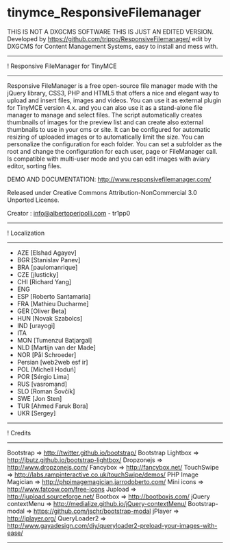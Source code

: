 tinymce_ResponsiveFilemanager
=============================
THIS IS NOT A DXGCMS SOFTWARE THIS IS JUST AN EDITED VERSION.
Developed by https://github.com/trippo/ResponsiveFilemanager/ edit by DXGCMS for Content Management Systems, easy to install and mess with.

*********************************************************
! Responsive FileManager for TinyMCE
*********************************************************

Responsive FileManager is a free open-source file manager made with the jQuery library, CSS3, PHP and HTML5 that offers a nice and elegant way to upload and insert files, images and videos. You can use it as external plugin for TinyMCE version 4.x. and you can also use it as a stand-alone file manager to manage and select files. The script automatically creates thumbnails of images for the preview list and can create also external thumbnails to use in your cms or site. It can be configured for automatic resizing of uploaded images or to automatically limit the size. You can personalize the configuration for each folder. You can set a subfolder as the root and change the configuration for each user, page or FileManager call. Is compatible with multi-user mode and you can edit images with aviary editor, sorting files.

DEMO AND DOCUMENTATION: http://www.responsivefilemanager.com/

Released under Creative Commons Attribution-NonCommercial 3.0 Unported License.

Creator : info@albertoperipolli.com - tr1pp0

*********************************************************
! Localization
*********************************************************
- AZE [Elshad Agayev]
- BGR [Stanislav Panev]
- BRA [paulomanrique]
- CZE [jlusticky]
- CHI [Richard Yang]
- ENG
- ESP [Roberto Santamaria] 
- FRA [Mathieu Ducharme]
- GER [Oliver Beta]
- HUN [Novak Szabolcs]
- IND [urayogi]
- ITA
- MON [Tumenzul Batjargal]
- NLD [Martijn van der Made]
- NOR [Pål Schroeder]
- Persian [web2web esf ir]
- POL [Michell Hoduń]
- POR [Sérgio Lima]
- RUS [vasromand] 
- SLO [Roman Šovčík]
- SWE [Jon Sten]
- TUR [Ahmed Faruk Bora]
- UKR [Sergey]


*********************************************************
! Credits
*********************************************************
Bootstrap => http://twitter.github.io/bootstrap/
Bootstrap Lightbox => http://jbutz.github.io/bootstrap-lightbox/
Dropzonejs => http://www.dropzonejs.com/
Fancybox => http://fancybox.net/
TouchSwipe => http://labs.rampinteractive.co.uk/touchSwipe/demos/
PHP Image Magician => http://phpimagemagician.jarrodoberto.com/
Mini icons => http://www.fatcow.com/free-icons‎
Jupload => http://jupload.sourceforge.net/
Bootbox => http://bootboxjs.com/
jQuery contextMenu => http://medialize.github.io/jQuery-contextMenu/
Bootstrap-modal => https://github.com/jschr/bootstrap-modal
jPlayer => http://jplayer.org/
QueryLoader2 => http://www.gayadesign.com/diy/queryloader2-preload-your-images-with-ease/
*********************************************************
